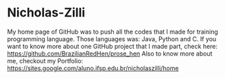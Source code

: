 # Nicholas-Zilli
My home page of GitHub was to push all the codes that I made for training programming language. Those languages was: Java, Python and C.
If you want to know more about one GitHub project that I made part, check here: https://github.com/BrazilianRedHen/prose_hen
Also to know more about me, checkout my Portfolio: https://sites.google.com/aluno.ifsp.edu.br/nicholaszilli/home
